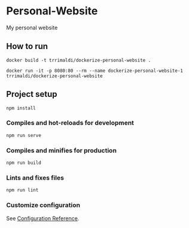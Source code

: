 # Personal-Website
My personal website

## How to run

`docker build -t trrimaldi/dockerize-personal-website .`

`docker run -it -p 8080:80 --rm --name dockerize-personal-website-1 trrimaldi/dockerize-personal-website`

## Project setup
```
npm install
```

### Compiles and hot-reloads for development
```
npm run serve
```

### Compiles and minifies for production
```
npm run build
```

### Lints and fixes files
```
npm run lint
```

### Customize configuration
See [Configuration Reference](https://cli.vuejs.org/config/).
